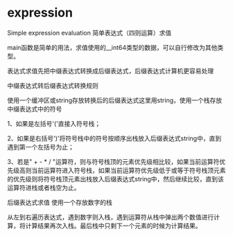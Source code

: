 # expression
Simple expression evaluation 简单表达式（四则运算）求值

main函数是简单的用法，求值使用的__int64类型的数据，可以自行修改为其他类型。

表达式求值先把中缀表达式转换成后缀表达式，后缀表达式计算机更容易处理

中缀表达式转后缀表达式转换规则

使用一个缓冲区或string存放转换后的后缀表达式这里用string，使用一个栈存放中缀表达式中的符号

1、如果是左括号'('直接入符号栈；

2、如果是右括号')'将符号栈中的符号按顺序出栈放入后缀表达式string中，直到遇到第一个左括号为止；

3、若是" + - * / "运算符，则与符号栈顶的元素优先级相比较，如果当前运算符优先级高则当前运算符进入符号栈，如果当前运算符优先级低于或等于符号栈顶元素的优先级则将符号栈顶元素出栈放入后缀表达式string中，然后继续比较，直到该运算符进栈或者栈空为止。

后缀表达式求值
使用一个存放数字的栈

从左到右遍历表达式，遇到数字则入栈，遇到运算符从栈中弹出两个数值进行计算，将计算结果再次入栈。最后栈中只剩下一个元素的时候为计算结果。
